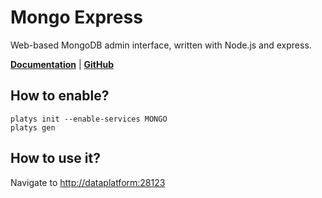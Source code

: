 # Mongo Express

Web-based MongoDB admin interface, written with Node.js and express.

 **[Documentation](https://github.com/mongo-express/mongo-express)** | **[GitHub](https://github.com/mongo-express/mongo-express)**

## How to enable?

```
platys init --enable-services MONGO
platys gen
```

## How to use it?

Navigate to <http://dataplatform:28123>